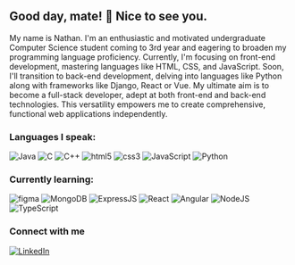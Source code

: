 ## Good day, mate! 👋 Nice to see you.

<!--
**nateng98/nateng98** is a ✨ _special_ ✨ repository because its `README.md` (this file) appears on your GitHub profile.

Here are some ideas to get you started:

- 🔭 I’m currently working on ...
- 🌱 I’m currently learning ...
- 👯 I’m looking to collaborate on ...
- 🤔 I’m looking for help with ...
- 💬 Ask me about ...
- 📫 How to reach me: ...
- 😄 Pronouns: ...
- ⚡ Fun fact: ...
-->

My name is Nathan. 
I'm an enthusiastic and motivated undergraduate Computer Science student coming to 3rd year and eagering to broaden my programming language proficiency. Currently, I'm focusing on front-end development, mastering languages like HTML, CSS, and JavaScript. Soon, I'll transition to back-end development, delving into languages like Python along with frameworks like Django, React or Vue. My ultimate aim is to become a full-stack developer, adept at both front-end and back-end technologies. This versatility empowers me to create comprehensive, functional web applications independently.

### Languages I speak:
<p>
  <img alt="Java" src="https://img.shields.io/badge/-Java-ED8B00?style=flat-square&logo=openjdk&logoColor=white" />
  <img alt="C" src="https://img.shields.io/badge/-C-46a2f1?style=flat-square&logo=c&logoColor=white" />
  <img alt="C++" src="https://img.shields.io/badge/-C%2B%2B-00599C?style=flat-square&logo=c%2B%2B&logoColor=white">
  
  <img alt="html5" src="https://img.shields.io/badge/-HTML5-E34F26?style=flat-square&logo=html5&logoColor=white" />
  <img alt="css3" src="https://img.shields.io/badge/-CSS3-46a2f1?style=flat-square&logo=css3&logoColor=white" />
  <img alt="JavaScript" src="https://img.shields.io/badge/-JavaScript-F9A03C?style=flat-square&logo=javascript&logoColor=white" />
  <img alt="Python" src="https://img.shields.io/badge/Python-3776AB?style=flat-square&logo=python&logoColor=white" />
  
</p>

### Currently learning:

<p>
  <img alt="figma" src="https://img.shields.io/badge/-Figma-454545?style=flat-square&logo=figma&logoColor=white" />
  <img alt="MongoDB" src="https://img.shields.io/badge/-MongoDB-4EA94B?style=flat-square&logo=mongodb&logoColor=white" />
  <img alt="ExpressJS" src="https://img.shields.io/badge/Express.js-404D59?style=flat-square" />
  <img alt="React" src="https://img.shields.io/badge/-React-45b8d8?style=flat-square&logo=react&logoColor=white" />
  <img alt="Angular" src="https://img.shields.io/badge/Angular-a6120d?style=flat-square&logo=angular&logoColor=white" />
  <img alt="NodeJS" src="https://img.shields.io/badge/Node.js-43853D?style=flat-square&logo=node.js&logoColor=white" />
  <img alt="TypeScript" src="https://img.shields.io/badge/Typescript-3178C6?style=flat-square&logo=typescript&logoColor=white" />
</p>

### Connect with me

<a href="https://www.linkedin.com/in/nathaniel-nguyen-2176301ab/"><img alt="LinkedIn" src="https://img.shields.io/badge/LinkedIn-0077B5?style=for-the-badge&logo=linkedin&logoColor=white"></a>


